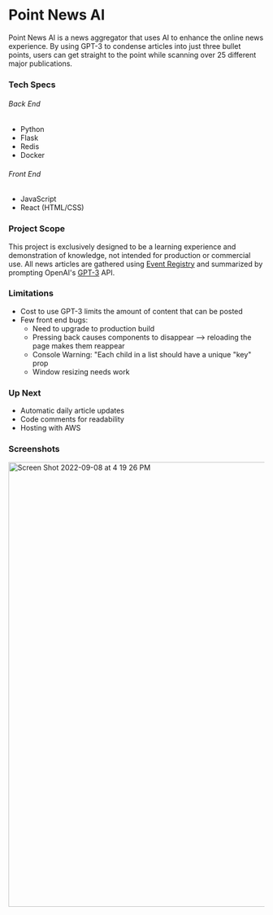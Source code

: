 # Point News AI

Point News AI is a news aggregator that uses AI to enhance the online news experience. By using GPT-3 to condense articles
into just three bullet points, users can get straight to the point while scanning over 25 different major publications.

### Tech Specs
###### Back End
- Python
- Flask
- Redis
- Docker

###### Front End
- JavaScript
- React (HTML/CSS)

### Project Scope
This project is exclusively designed to be a learning experience and demonstration of knowledge, not intended for production or commercial use. All news articles are gathered using [Event Registry](https://eventregistry.org/) and summarized by prompting OpenAI's [GPT-3](https://openai.com/blog/gpt-3-apps/) API.


### Limitations
- Cost to use GPT-3 limits the amount of content that can be posted
- Few front end bugs:
  - Need to upgrade to production build
  - Pressing back causes components to disappear --> reloading the page makes them reappear 
  - Console Warning: "Each child in a list should have a unique "key" prop
  - Window resizing needs work

### Up Next 
- Automatic daily article updates
- Code comments for readability 
- Hosting with AWS

### Screenshots
<img width="874" alt="Screen Shot 2022-09-08 at 4 19 26 PM" src="https://user-images.githubusercontent.com/49734611/189242214-4f2db0b8-4f65-4182-8b39-e568ebdca17b.png">

